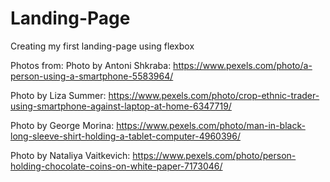 # Landing-Page
Creating my first landing-page using flexbox

Photos from: Photo by Antoni Shkraba: https://www.pexels.com/photo/a-person-using-a-smartphone-5583964/

Photo by Liza Summer: https://www.pexels.com/photo/crop-ethnic-trader-using-smartphone-against-laptop-at-home-6347719/

Photo by George Morina: https://www.pexels.com/photo/man-in-black-long-sleeve-shirt-holding-a-tablet-computer-4960396/

Photo by Nataliya Vaitkevich: https://www.pexels.com/photo/person-holding-chocolate-coins-on-white-paper-7173046/
